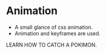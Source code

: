 # Animation
* A small glance of css animation.
* Animation and keyframes are used.
  
LEARN HOW TO CATCH A POKIMON.

